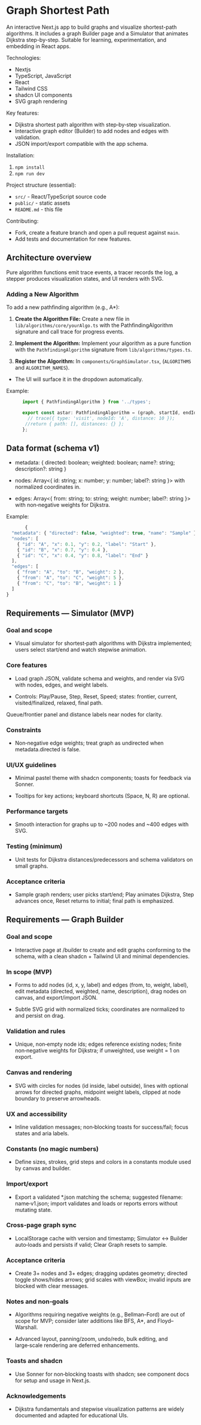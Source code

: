 # Graph Shortest Path
An interactive Next.js app to build graphs and visualize shortest-path algorithms. It includes a graph Builder page and a Simulator that animates Dijkstra step-by-step. 
Suitable for learning, experimentation, and embedding in React apps.

Technologies:
- Nextjs
- TypeScript, JavaScript
- React
- Tailwind CSS
- shadcn UI components
- SVG graph rendering

Key features:
- Dijkstra shortest path algorithm with step‑by‑step visualization.
- Interactive graph editor (Builder) to add nodes and edges with validation.
- JSON import/export compatible with the app schema.

Installation:
1. `npm install`
2. `npm run dev`

Project structure (essential):
- `src/` \- React/TypeScript source code
- `public/` \- static assets
- `README.md` \- this file

Contributing:
- Fork, create a feature branch and open a pull request against `main`.
- Add tests and documentation for new features.

## Architecture overview

Pure algorithm functions emit trace events, a tracer records the log, a stepper produces visualization states, and UI renders with SVG.

### Adding a New Algorithm

To add a new pathfinding algorithm (e.g., A*):

1.  **Create the Algorithm File:** Create a new file in `lib/algorithms/core/yourAlgo.ts` with the PathfindingAlgorithm signature and call trace for progress events.
2.  **Implement the Algorithm:** Implement your algorithm as a pure function with the `PathfindingAlgorithm` signature from `lib/algorithms/types.ts`.
      
3.  **Register the Algorithm:** In `components/GraphSimulator.tsx`, (`ALGORITHMS` and `ALGORITHM_NAMES`).

- The UI will surface it in the dropdown automatically.

Example:
 ```typescript
       import { PathfindingAlgorithm } from '../types';

       export const astar: PathfindingAlgorithm = (graph, startId, endId, trace) => {
         // trace({ type: 'visit', nodeId: 'A', distance: 10 });
        //return { path: [], distances: {} };
       };
   ```
## Data format (schema v1) 

- metadata: { directed: boolean; weighted: boolean; name?: string; description?: string }​

- nodes: Array<{ id: string; x: number; y: number; label?: string }> with normalized coordinates in.​

- edges: Array<{ from: string; to: string; weight: number; label?: string }> with non‑negative weights for Dijkstra.​

Example:
```typescript
       {
  "metadata": { "directed": false, "weighted": true, "name": "Sample" },
  "nodes": [
    { "id": "A", "x": 0.1, "y": 0.2, "label": "Start" },
    { "id": "B", "x": 0.7, "y": 0.4 },
    { "id": "C", "x": 0.4, "y": 0.8, "label": "End" }
  ],
  "edges": [
    { "from": "A", "to": "B", "weight": 2 },
    { "from": "A", "to": "C", "weight": 5 },
    { "from": "C", "to": "B", "weight": 1 }
  ]
}
   ```
## Requirements — Simulator (MVP)

### Goal and scope
- Visual simulator for shortest‑path algorithms with Dijkstra implemented; users select start/end and watch stepwise animation.​

### Core features
- Load graph JSON, validate schema and weights, and render via SVG with nodes, edges, and weight labels.​


- Controls: Play/Pause, Step, Reset, Speed; states: frontier, current, visited/finalized, relaxed, final path.​

Queue/frontier panel and distance labels near nodes for clarity.​

### Constraints
- Non‑negative edge weights; treat graph as undirected when metadata.directed is false.​

### UI/UX guidelines
- Minimal pastel theme with shadcn components; toasts for feedback via Sonner.​


- Tooltips for key actions; keyboard shortcuts (Space, N, R) are optional.​

### Performance targets
- Smooth interaction for graphs up to ~200 nodes and ~400 edges with SVG.​

### Testing (minimum)
- Unit tests for Dijkstra distances/predecessors and schema validators on small graphs.​

### Acceptance criteria
- Sample graph renders; user picks start/end; Play animates Dijkstra, Step advances once, Reset returns to initial; final path is emphasized.​

## Requirements — Graph Builder
### Goal and scope
- Interactive page at /builder to create and edit graphs conforming to the schema, with a clean shadcn + Tailwind UI and minimal dependencies.​

### In scope (MVP)
- Forms to add nodes (id, x, y, label) and edges (from, to, weight, label), edit metadata (directed, weighted, name, description), drag nodes on canvas, and export/import JSON.​

- Subtle SVG grid with normalized ticks; coordinates are normalized to and persist on drag.​

### Validation and rules
- Unique, non‑empty node ids; edges reference existing nodes; finite non‑negative weights for Dijkstra; if unweighted, use weight = 1 on export.​

### Canvas and rendering
- SVG with circles for nodes (id inside, label outside), lines with optional arrows for directed graphs, midpoint weight labels, clipped at node boundary to preserve arrowheads.​

### UX and accessibility
- Inline validation messages; non‑blocking toasts for success/fail; focus states and aria labels.​

### Constants (no magic numbers)
- Define sizes, strokes, grid steps and colors in a constants module used by canvas and builder.​

### Import/export
- Export a validated *.json matching the schema; suggested filename: name‑v1.json; import validates and loads or reports errors without mutating state.​

### Cross‑page graph sync
- LocalStorage cache with version and timestamp; Simulator ↔ Builder auto‑loads and persists if valid; Clear Graph resets to sample.​

### Acceptance criteria
- Create 3+ nodes and 3+ edges; dragging updates geometry; directed toggle shows/hides arrows; grid scales with viewBox; invalid inputs are blocked with clear messages.​

### Notes and non‑goals
- Algorithms requiring negative weights (e.g., Bellman–Ford) are out of scope for MVP; consider later additions like BFS, A*, and Floyd–Warshall.​


- Advanced layout, panning/zoom, undo/redo, bulk editing, and large‑scale rendering are deferred enhancements.​

### Toasts and shadcn
- Use Sonner for non‑blocking toasts with shadcn; see component docs for setup and usage in Next.js.​

### Acknowledgements
- Dijkstra fundamentals and stepwise visualization patterns are widely documented and adapted for educational UIs.